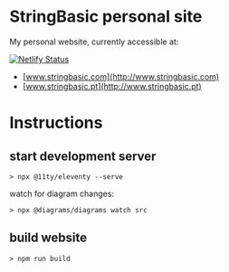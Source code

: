 # StringBasic personal site
My personal website, currently accessible at:

[![Netlify Status](https://api.netlify.com/api/v1/badges/fd9cb828-4160-4112-a2ab-3902d946ae68/deploy-status)](https://app.netlify.com/sites/tender-stonebraker-78d2e4/deploys)

* [www.stringbasic.com](http://www.stringbasic.com)
* [www.stringbasic.pt](http://www.stringbasic.pt)

# Instructions

## start development server

```
> npx @11ty/eleventy --serve
```

watch for diagram changes:
```
> npx @diagrams/diagrams watch src
```

## build website

```
> npm run build
```
